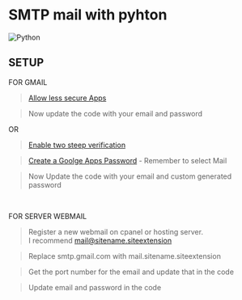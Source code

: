 # SMTP mail with pyhton

![Python](https://www.python.org/static/img/python-logo.png)

## SETUP

FOR GMAIL
> [Allow less secure Apps](https://myaccount.google.com/lesssecureapps)

> Now update the code with your email and password

OR

> [Enable two steep verification](https://myaccount.google.com/signinoptions/two-step-verification/enroll-welcome)

> [Create a Goolge Apps Password](https://myaccount.google.com/apppasswords) - Remember to select Mail

> Now Update the code with your email and custom generated password

<br>

FOR SERVER WEBMAIL
> Register a new webmail on cpanel or hosting server.<br> I recommend mail@sitename.siteextension

> Replace smtp.gmail.com with mail.sitename.siteextension 

> Get the port number for the email and update that in the code

> Update email and password in the code
